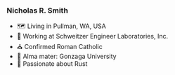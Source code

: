 ### Nicholas R. Smith

- 🗺️  Living in Pullman, WA, USA
- 🔌 Working at Schweitzer Engineer Laboratories, Inc.
- ⛪ Confirmed Roman Catholic
- 🏀 Alma mater: Gonzaga University
- 🦀 Passionate about Rust
